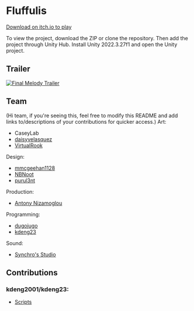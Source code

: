 # Fluffulis
[Download on itch.io to play](https://nizitowns.itch.io/fluffulis)

To view the project, download the ZIP or clone the repository. Then add the project through Unity Hub. Install Unity 2022.3.27f1 and open the Unity project.

## Trailer
[![Final Melody Trailer](http://img.youtube.com/vi/k2DLB0ZR7dg/0.jpg)](https://www.youtube.com/watch?v=k2DLB0ZR7dg)
## Team
(Hi team, if you're seeing this, feel free to modify this README and add links to/descriptions of your contributions for quicker access.)
Art:
* CaseyLab
* [daisyvelasquez](https://daisyvelasquez.itch.io/)
* [VirtualRook](https://virtualrook.itch.io/)

Design:
* [mmcgeehan1128](https://mmcgeehan1128.itch.io/)
* [NBNoot](https://nbnoot.itch.io/)
* [purul3nt](https://purul3nt.itch.io/)

Production:
* [Antony Nizamoglou](https://nizitowns.itch.io/)

Programming:
* [dugojugo](https://dugojugo.itch.io/)
* [kdeng23](https://kdeng23.itch.io/)

Sound:
* [Synchro's Studio](https://synchros-studio.itch.io/)
## Contributions
### kdeng2001/kdeng23:
* [Scripts](https://github.com/Nizitowns/Fluffulis/tree/master/Assets/Scripts/KD's%20Scripts)
